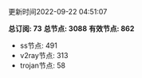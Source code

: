 更新时间2022-09-22 04:51:07

**总订阅: 73**
**总节点: 3088**
**有效节点: 862**
- ss节点: 491
- v2ray节点: 313
- trojan节点: 58
